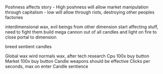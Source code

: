 Poshness affects story
    - High poshness will allow market manipulation through capitalism
    - low will allow through riots, destroying other peoples factories


interdimensional wax, evil beings from other dimension start affecting stuff, need to fight them
build mega cannon out of all candles and light on fire to close portal to dimension

breed sentient candles

Global wax wird normals wax, after tech research
Cpu 100x buy button
Market 100x buy button
Candle weapons should be effective
Clicks per seconds, max on enter
Candle sentience 